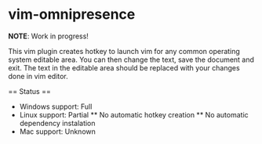 vim-omnipresence
================

**NOTE**: Work in progress!

This vim plugin creates hotkey to launch vim for any common operating system editable area. You can then change the text, save the document and exit. The text in the editable area should be replaced with your changes done in vim editor.


== Status ==

* Windows support: Full
* Linux support: Partial 
** No automatic hotkey creation
** No automatic dependency instalation
* Mac support: Unknown
